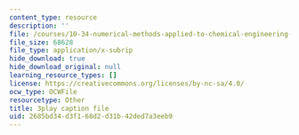 ```yaml
---
content_type: resource
description: ''
file: /courses/10-34-numerical-methods-applied-to-chemical-engineering-fall-2015/2685bd34d3f168d2d31b42ded7a3eeb9_xE9IGS-_6zo.srt
file_size: 68628
file_type: application/x-subrip
hide_download: true
hide_download_original: null
learning_resource_types: []
license: https://creativecommons.org/licenses/by-nc-sa/4.0/
ocw_type: OCWFile
resourcetype: Other
title: 3play caption file
uid: 2685bd34-d3f1-68d2-d31b-42ded7a3eeb9
---
```

